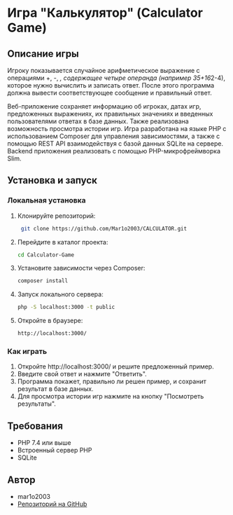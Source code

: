 # Игра "Калькулятор" (Calculator Game)

## Описание игры

Игроку показывается случайное арифметическое выражение с операциями +, -, *, содержащее четыре операнда (например 35+16*2-4), которое нужно вычислить и записать ответ. После этого программа должна вывести соответствующее сообщение и правильный ответ.

Веб-приложение сохраняет информацию об игроках, датах игр, предложенных выражениях, их правильных значениях и введенных пользователями ответах в базе данных. Также реализована возможность просмотра истории игр.
Игра разработана на языке PHP с использованием Composer для управления зависимостями, а также с помощью REST API взаимодействуя с базой данных SQLite на сервере. Backend приложения реализовать с помощью PHP-микрофреймворка Slim.

## Установка и запуск

### Локальная установка
1. Клонируйте репозиторий:
   ```bash
    git clone https://github.com/Mar1o2003/CALCULATOR.git
    ```

2. Перейдите в каталог проекта:
   ```bash
   cd Calculator-Game
   ```

3. Установите зависимости через Composer:
    ```bash
    composer install
    ```

4. Запуск локального сервера:
    ```bash
    php -S localhost:3000 -t public
    ```
5. Откройте в браузере:
    ```bash
    http://localhost:3000/
    ```


### Как играть
1. Откройте http://localhost:3000/ и решите предложенный пример.
2. Введите свой ответ и нажмите "Ответить".
3. Программа покажет, правильно ли решен пример, и сохранит результат в базе данных.
4. Для просмотра истории игр нажмите на кнопку "Посмотреть результаты".

## Требования
- PHP 7.4 или выше
- Встроенный сервер PHP
- SQLite

## Автор
- mar1o2003
- [Репозиторий на GitHub](https://github.com/Mar1o2003/CALCULATOR)